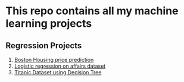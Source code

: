 # This repo contains all my machine learning projects

## Regression Projects

1. [Boston Housing price prediction](https://github.com/tejasmohanayyar/machine-learning-projects/blob/master/linear%20regression%20boston%20data.ipynb)
2. [Logistic regression on affairs dataset](https://github.com/tejasmohanayyar/machine-learning-projects/tree/master/LogisticRegressionAssignment)
3. [Titanic Dataset using Decision Tree]()
